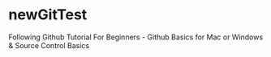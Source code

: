 # newGitTest
Following Github Tutorial For Beginners - Github Basics for Mac or Windows &amp; Source Control Basics
